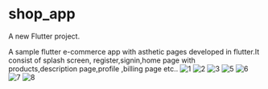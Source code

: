 # shop_app

A new Flutter project.

A sample flutter e-commerce app with asthetic pages developed in flutter.It consist of splash screen, register,signin,home page with products,description page,profile ,billing page etc..
![1](https://user-images.githubusercontent.com/48519527/146957539-5e27a8c0-71a7-4b34-ab54-bc6ab91d4820.jpg)
![2](https://user-images.githubusercontent.com/48519527/146957566-513bf3e2-7db0-423e-af33-8bda76f4b91f.jpg)
![3](https://user-images.githubusercontent.com/48519527/146957589-fdc70d7a-74d4-40d9-b5f3-1fb0e677194c.jpg)
![5](https://user-images.githubusercontent.com/48519527/146957607-3a667103-6f62-473c-9a7c-32aa384624f8.jpg)
![6](https://user-images.githubusercontent.com/48519527/146957635-e25d729c-294e-43d8-9ad1-25d69ac79aa3.jpg)
![7](https://user-images.githubusercontent.com/48519527/146957650-03052650-2e5d-4548-aeec-447ad231aa0f.jpg)
![8](https://user-images.githubusercontent.com/48519527/146957668-eb88cabe-a97b-42ba-adc8-0c0ffc4e175c.jpg)
